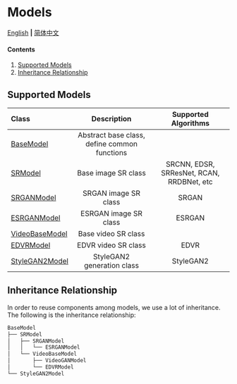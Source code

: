 # Models

[English](Models.md) **|** [简体中文](Models_CN.md)

#### Contents

1. [Supported Models](#Supported-Models)
1. [Inheritance Relationship](#Inheritance-Relationship)

## Supported Models

| Class         | Description    |Supported Algorithms |
| :------------- | :----------:| :----------:    |
| [BaseModel](../basicsr/models/base_model.py) | Abstract base class, define common functions||
| [SRModel](../basicsr/models/sr_model.py) | Base image SR class | SRCNN, EDSR, SRResNet, RCAN, RRDBNet, etc |
| [SRGANModel](../basicsr/models/srgan_model.py) | SRGAN image SR class | SRGAN |
| [ESRGANModel](../basicsr/models/esrgan_model.py) | ESRGAN image SR class|ESRGAN|
| [VideoBaseModel](../basicsr/models/video_base_model.py) | Base video SR class | |
| [EDVRModel](../basicsr/models/edvr_model.py) | EDVR video SR class |EDVR|
| [StyleGAN2Model](../basicsr/models/stylegan2_model.py) | StyleGAN2 generation class |StyleGAN2|

## Inheritance Relationship

In order to reuse components among models, we use a lot of inheritance. The following is the inheritance relationship:

```txt
BaseModel
├── SRModel
│   ├── SRGANModel
│   │   └── ESRGANModel
│   └── VideoBaseModel
│       ├── VideoGANModel
│       └── EDVRModel
└── StyleGAN2Model
```
